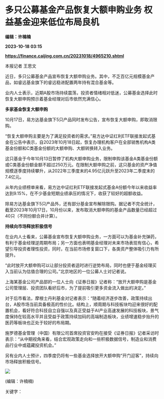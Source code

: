 # 多只公募基金产品恢复大额申购业务 权益基金迎来低位布局良机
**编辑：许楠楠**

**2023-10-18 03:15**

**https://finance.caijing.com.cn/20231018/4965210.shtml**

本报记者 王思文

近日，多只公募基金产品宣布恢复大额申购业务。其中，不乏百亿元规模基金产品，如睿远基金旗下的睿远稳进配置两年持有混合基金等。

业内人士表示，近期A股市场持续震荡，投资者情绪相对低迷，公募基金选择此时恢复大额申购预示着基金经理对后市依然充满信心。

**多家基金恢复大额申购**

10月17日，易方达基金旗下5只产品同时发布公告，宣布恢复大额申购，即取消限购。

“恢复大额申购主要是为了满足投资者的需求。”易方达中证红利ETF联接发起式基金在公告中表示，自2023年10月18日起，恢复办理机构客户在全部销售机构A类基金份额和C类基金份额的大额申购、大额转换转入业务。

这只基金于今年10月13日暂停了机构大额申购业务，限制申购该基金A类基金份额或C类基金份额金额不超过250万元。在限制大额申购之前，这只基金的资产净值规模逐季度持续攀升，从2022年三季度末的4.95亿元跃升至2023年二季度末的7.4亿元。

从年内业绩榜单来看，易方达中证红利ETF联接发起式基金A份额今年以来收益率达到9.15%，在不少基金短期业绩承压的情况下，收获了较好的超额收益。

除易方达基金旗下5只产品外，还有部分基金宣布解除限购。据记者不完全统计，截至2023年10月17日，10月份以来，发布取消大额申购的基金产品数量已经超过40只（不同份额合并计算）。

**持续向市场释放积极信号**

在业内人士看来，公募基金宣布恢复大额申购业务，一方面可以为基金补充弹药，有利于基金经理逆周期布局；另一方面也表明基金经理对未来市场表现有信心，希望引导投资者理性投资，同时，在当前市场修复窗口下，各类资产整体吸引力有所提升。

“此时放开大额申购可以让部分投资者适时进行逆势布局，同时也便于基金经理买入当前认为估值合理的公司。”北京地区的一位公募人士对记者说。

上海某基金公司产品部的一位人士向《证券日报》记者称：“放开大额申购是基金公司管理层、投资团队看好后市，为了提前吸引更多资金流入做出的决定。”

对于后市看法，摩根士丹利基金对记者表示：“随着经济逐步改善，政策持续出台，A股市场当前具备极高的性价比。结构上，顺周期与科技板块均迎来很好的配置机会，看好符合科技自立自强以及真正受益于AI产业高速发展的科技板块，景气度保持在较高水平并且受益于政策持续加码的高端制造板块，业绩增速稳步抬升的医药等板块也正处于较好的布局期。

施罗德基金管理（中国）有限公司首席投资官安昀在接受《证券日报》记者采访时表示：“从中期视角来看，结合宏观政策走向和一些积极数据信号，制造业和消费品行业中或蕴藏投资机会。”

另有业内人士预计，四季度仍将有一些基金选择放开大额申购“开门迎客”，持续向市场释放积极信号。

![](https://tx1.cdn.caijing.com.cn/2014-03-27/114048455.jpg)

(编辑：许楠楠)

关键字：